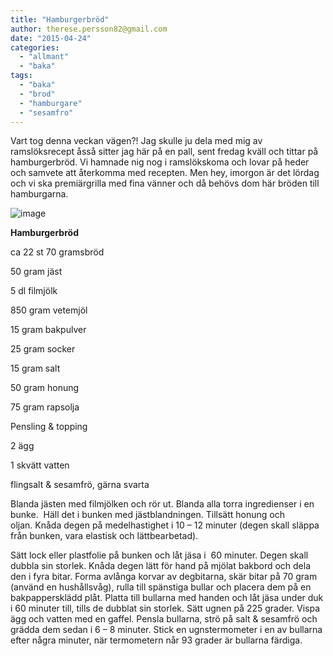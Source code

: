 ```yaml
---
title: "Hamburgerbröd"
author: therese.persson82@gmail.com
date: "2015-04-24"
categories: 
  - "allmant"
  - "baka"
tags: 
  - "baka"
  - "brod"
  - "hamburgare"
  - "sesamfro"
---
```


Vart tog denna veckan vägen?! Jag skulle ju dela med mig av ramslöksrecept åsså sitter jag här på en pall, sent fredag kväll och tittar på hamburgerbröd. Vi hamnade nig nog i ramslökskoma och lovar på heder och samvete att återkomma med recepten. Men hey, imorgon är det lördag och vi ska premiärgrilla med fina vänner och då behövs dom här bröden till hamburgarna.

![image](/static/img/image9-1024x768.jpg)

**Hamburgerbröd**

ca 22 st 70 gramsbröd

50 gram jäst

5 dl filmjölk

850 gram vetemjöl

15 gram bakpulver

25 gram socker

15 gram salt

50 gram honung

75 gram rapsolja

Pensling & topping

2 ägg

1 skvätt vatten

flingsalt & sesamfrö, gärna svarta

Blanda jästen med filmjölken och rör ut. Blanda alla torra ingredienser i en bunke.  Häll det i bunken med jästblandningen. Tillsätt honung och oljan. Knåda degen på medelhastighet i 10 – 12 minuter (degen skall släppa från bunken, vara elastisk och lättbearbetad).

Sätt lock eller plastfolie på bunken och låt jäsa i  60 minuter. Degen skall dubbla sin storlek. Knåda degen lätt för hand på mjölat bakbord och dela den i fyra bitar. Forma avlånga korvar av degbitarna, skär bitar på 70 gram (använd en hushållsvåg), rulla till spänstiga bullar och placera dem på en bakpappersklädd plåt. Platta till bullarna med handen och låt jäsa under duk i 60 minuter till, tills de dubblat sin storlek. Sätt ugnen på 225 grader. Vispa ägg och vatten med en gaffel. Pensla bullarna, strö på salt & sesamfrö och grädda dem sedan i 6 – 8 minuter. Stick en ugnstermometer i en av bullarna efter några minuter, när termometern når 93 grader är bullarna färdiga.
